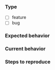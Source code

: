 ### Type
- [ ] feature
- [ ] bug

### Expected behavior

### Current behavior

### Steps to reproduce
